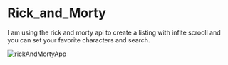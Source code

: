 # Rick_and_Morty

I am using the rick and morty api to create a listing with infite scrooll and you can set your favorite characters and search.

![rickAndMortyApp](https://user-images.githubusercontent.com/75041514/192328400-1d3c46fc-02c1-4a7b-bc6c-5f120b11d0a1.png)

